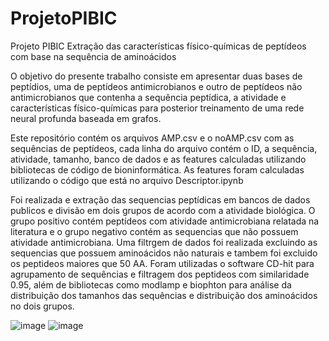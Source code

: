 # ProjetoPIBIC

Projeto PIBIC Extração das características físico-químicas de peptídeos com base na sequência de aminoácidos

O objetivo do presente trabalho consiste em apresentar duas bases de peptídios, uma de peptídeos antimicrobianos e outro de  peptídeos não antimicrobianos que 
contenha a sequência peptídica, a atividade e características físico-químicas para posterior treinamento de uma rede neural profunda baseada em grafos.

Este repositório contém os arquivos AMP.csv e o noAMP.csv com as sequências de peptídeos, cada linha do arquivo contém o ID, a sequência, atividade, tamanho, banco de dados e as features calculadas utilizando bibliotecas de código de bioninformática. As features foram calculadas utilizando o código que está no arquivo Descriptor.ipynb

Foi realizada e extração das sequencias peptídicas em bancos de dados publicos e divisão em dois grupos de acordo com a atividade biológica. O grupo positivo contém peptídeos com atividade antimicrobiana relatada na literatura e o grupo negativo contém as sequencias que não possuem atividade antimicrobiana. Uma filtrgem de dados foi realizada excluindo as sequencias que possuem aminoácidos não naturais e tambem foi excluido os peptideos maiores que 50 AA. Foram utilizadas o software CD-hit para agrupamento de sequências e filtragem dos peptideos com similaridade 0.95, além de bibliotecas como modlamp e biophton para análise da distribuição dos tamanhos das sequências e distribuição dos aminoácidos no dois grupos.

![image](https://github.com/gabrielalonde/ProjetoPIBIC/assets/138613530/df3eb055-4f2b-4825-8122-04984813714e)
![image](https://github.com/gabrielalonde/ProjetoPIBIC/assets/138613530/f0029f62-cbec-412c-bc3a-6b7a363bcf7c)




 
